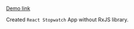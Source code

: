 [Demo link](https://oleksandrorel.github.io/react-stopwatch/)

Created `React Stopwatch` App without RxJS library.
